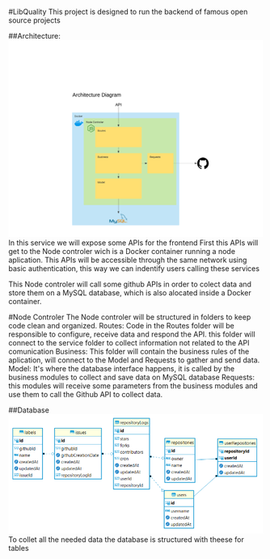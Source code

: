 #LibQuality
This project is designed to run the backend of famous open source projects

##Architecture:
<img src="diagrams/Architecture Diagram.png" alt="Architecture Diagram"/>
In this service we will expose some APIs for the frontend
First this APIs will get to the Node controler wich is a Docker container running a node aplication.
This APIs will be accessible through the same network using basic authentication,
this way we can indentify users calling these services

This Node controler will call some github APIs in order to colect data and store them on a MySQL 
database, which is also alocated inside a Docker container.

#Node Controler
The Node controler will be structured in folders to keep code clean and organized.
Routes:
    Code in the Routes folder will be responsible to configure, receive data and respond the API.
    this folder will connect to the service folder to collect information not related to 
    the API comunication
Business:
    This folder will contain the business rules of the aplication, will connect to the Model and
    Requests to gather and send data.
Model:
    It's where the database interface happens, it is called by the business modules to collect and save
    data on MySQL database
Requests:
    this modules will receive some parameters from the business modules and use them to call the Github 
    API to collect data.

##Database
<img src="diagrams/ER.png" alt="Database Diagram"/>
To collet all the needed data the database is structured with theese for tables
